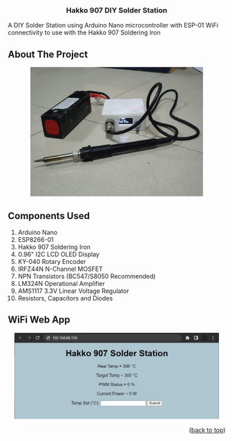 <a name="readme-top"></a>


<h3 align="center">Hakko 907 DIY Solder Station</h3>

  <p align="left">
    A DIY Solder Station using Arduino Nano microcontroller with ESP-01 WiFi connectivity to use with the Hakko 907 Soldering Iron
  </p>
</div>




<!-- ABOUT THE PROJECT -->
## About The Project



<div align="center">
  <a href="https://raw.githubusercontent.com/MartinAdytia/Hakko-907-DIY-Solder-Station/main/images/Product.jpeg">
    <img src="https://raw.githubusercontent.com/MartinAdytia/Hakko-907-DIY-Solder-Station/main/images/Product.jpeg" alt="Product" height="300" width="400">
  </a>
</div>
  
  
<!-- COMPONENTS USED -->
## Components Used
1. Arduino Nano
2. ESP8266-01
3. Hakko 907 Soldering Iron
4. 0.96" I2C LCD OLED Display
5. KY-040 Rotary Encoder
6. IRFZ44N N-Channel MOSFET
7. NPN Transistors (BC547/S8050 Recommended)
8. LM324N Operational Amplifier
9. AMS1117 3.3V Linear Voltage Regulator
10. Resistors, Capacitors and Diodes

  

## WiFi Web App
<div align="center">
  <a href="https://raw.githubusercontent.com/MartinAdytia/Hakko-907-DIY-Solder-Station/main/images/web.jpg">
    <img src="https://raw.githubusercontent.com/MartinAdytia/Hakko-907-DIY-Solder-Station/main/images/web.jpg" alt="web" height="200">
  </a>
</div>

<p align="right">(<a href="#readme-top">back to top</a>)</p>
